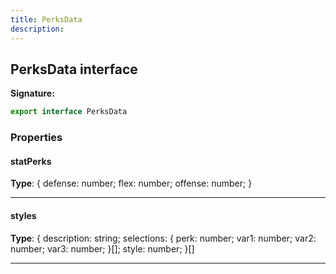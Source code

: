 ```yaml
---
title: PerksData
description: 
---
```


## PerksData interface



**Signature:**

```ts
export interface PerksData 
```

### Properties

#### statPerks



**Type**: {         defense: number;         flex: number;         offense: number;     }

---

#### styles



**Type**: {         description: string;         selections: {             perk: number;             var1: number;             var2: number;             var3: number;         }[];         style: number;     }[]

---

